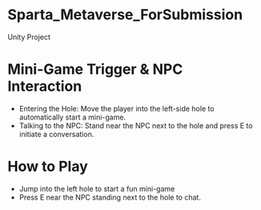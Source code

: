# Sparta_Metaverse_ForSubmission
Unity Project

# Mini-Game Trigger & NPC Interaction

- Entering the Hole:
Move the player into the left-side hole to automatically start a mini-game.
- Talking to the NPC:
Stand near the NPC next to the hole and press E to initiate a conversation.

# How to Play
- Jump into the left hole to start a fun mini-game
- Press E near the NPC standing next to the hole to chat.
